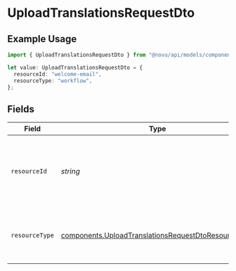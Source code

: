 # UploadTranslationsRequestDto

## Example Usage

```typescript
import { UploadTranslationsRequestDto } from "@novu/api/models/components";

let value: UploadTranslationsRequestDto = {
  resourceId: "welcome-email",
  resourceType: "workflow",
};
```

## Fields

| Field                                                                                                                      | Type                                                                                                                       | Required                                                                                                                   | Description                                                                                                                | Example                                                                                                                    |
| -------------------------------------------------------------------------------------------------------------------------- | -------------------------------------------------------------------------------------------------------------------------- | -------------------------------------------------------------------------------------------------------------------------- | -------------------------------------------------------------------------------------------------------------------------- | -------------------------------------------------------------------------------------------------------------------------- |
| `resourceId`                                                                                                               | *string*                                                                                                                   | :heavy_check_mark:                                                                                                         | The resource ID to associate localizations with. Accepts identifier or slug format                                         | welcome-email                                                                                                              |
| `resourceType`                                                                                                             | [components.UploadTranslationsRequestDtoResourceType](../../models/components/uploadtranslationsrequestdtoresourcetype.md) | :heavy_check_mark:                                                                                                         | The resource type to associate localizations with                                                                          |                                                                                                                            |